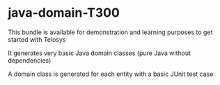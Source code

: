 # java-domain-T300

This bundle is available for demonstration and learning purposes to get started with Telosys

It generates very basic Java domain classes (pure Java without dependencies)

A domain class is generated for each entity with a basic JUnit test case 

